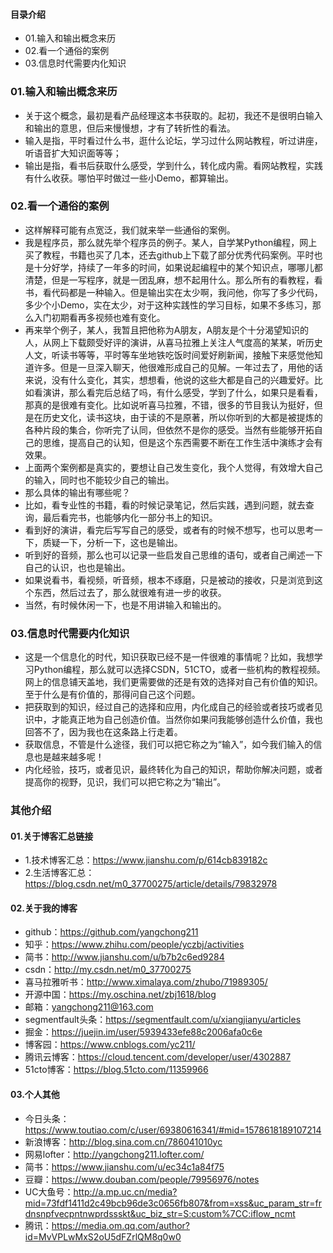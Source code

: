 #### 目录介绍
- 01.输入和输出概念来历
- 02.看一个通俗的案例
- 03.信息时代需要内化知识



### 01.输入和输出概念来历
- 关于这个概念，最初是看产品经理这本书获取的。起初，我还不是很明白输入和输出的意思，但后来慢慢想，才有了转折性的看法。
- 输入是指，平时看过什么书，逛什么论坛，学习过什么网站教程，听过讲座，听语音扩大知识面等等；
- 输出是指，看书后获取什么感受，学到什么，转化成内需。看网站教程，实践有什么收获。哪怕平时做过一些小Demo，都算输出。


### 02.看一个通俗的案例
- 这样解释可能有点宽泛，我们就来举一些通俗的案例。
- 我是程序员，那么就先举个程序员的例子。某人，自学某Python编程，网上买了教程，书籍也买了几本，还去github上下载了部分优秀代码案例。平时也是十分好学，持续了一年多的时间，如果说起编程中的某个知识点，哪哪儿都清楚，但是一写程序，就是一团乱麻，想不起用什么。那么所有的看教程，看书，看代码都是一种输入。但是输出实在太少啊，我问他，你写了多少代码，多少个小Demo，实在太少，对于这种实践性的学习目标，如果不多练习，那么入门初期看再多视频也难有变化。
- 再来举个例子，某人，我暂且把他称为A朋友，A朋友是个十分渴望知识的人，从网上下载颇受好评的演讲，从喜马拉雅上关注人气度高的某某，听历史人文，听读书等等，平时等车坐地铁吃饭时间爱好刷新闻，接触下来感觉他知道许多。但是一旦深入聊天，他很难形成自己的见解。一年过去了，用他的话来说，没有什么变化，其实，想想看，他说的这些大都是自己的兴趣爱好。比如看演讲，那么看完后总结了吗，有什么感受，学到了什么，如果只是看看，那真的是很难有变化。比如说听喜马拉雅，不错，很多的节目我认为挺好，但是在历史文化，读书这块，由于读的不是原著，所以你听到的大都是被提炼的各种片段的集合，你听完了认同，但依然不是你的感受。当然有些能够开拓自己的思维，提高自己的认知，但是这个东西需要不断在工作生活中演练才会有效果。
- 上面两个案例都是真实的，要想让自己发生变化，我个人觉得，有效增大自己的输入，同时也不能较少自己的输出。
- 那么具体的输出有哪些呢？
- 比如，看专业性的书籍，看的时候记录笔记，然后实践，遇到问题，就去查询，最后看完书，也能够内化一部分书上的知识。
- 看到好的演讲，看完后写写自己的感受，或者有的时候不想写，也可以思考一下，质疑一下，分析一下，这也是输出。
- 听到好的音频，那么也可以记录一些启发自己思维的语句，或者自己阐述一下自己的认识，也也是输出。
- 如果说看书，看视频，听音频，根本不琢磨，只是被动的接收，只是浏览到这个东西，然后过去了，那么就很难有进一步的收获。
- 当然，有时候休闲一下，也是不用讲输入和输出的。


### 03.信息时代需要内化知识
- 这是一个信息化的时代，知识获取已经不是一件很难的事情呢？比如，我想学习Python编程，那么就可以选择CSDN，51CTO，或者一些机构的教程视频。网上的信息铺天盖地，我们更需要做的还是有效的选择对自己有价值的知识。至于什么是有价值的，那得问自己这个问题。
- 把获取到的知识，经过自己的选择和应用，内化成自己的经验或者技巧或者见识中，才能真正地为自己创造价值。当然你如果问我能够创造什么价值，我也回答不了，因为我也在这条路上行走着。
- 获取信息，不管是什么途径，我们可以把它称之为“输入”，如今我们输入的信息也是越来越多呢！
- 内化经验，技巧，或者见识，最终转化为自己的知识，帮助你解决问题，或者提高你的视野，见识，我们可以把它称之为“输出”。









### 其他介绍
#### 01.关于博客汇总链接
- 1.技术博客汇总：https://www.jianshu.com/p/614cb839182c
- 2.生活博客汇总：https://blog.csdn.net/m0_37700275/article/details/79832978



#### 02.关于我的博客
- github：https://github.com/yangchong211
- 知乎：https://www.zhihu.com/people/yczbj/activities
- 简书：http://www.jianshu.com/u/b7b2c6ed9284
- csdn：http://my.csdn.net/m0_37700275
- 喜马拉雅听书：http://www.ximalaya.com/zhubo/71989305/
- 开源中国：https://my.oschina.net/zbj1618/blog
- 邮箱：yangchong211@163.com
- segmentfault头条：https://segmentfault.com/u/xiangjianyu/articles
- 掘金：https://juejin.im/user/5939433efe88c2006afa0c6e
- 博客园：https://www.cnblogs.com/yc211/
- 腾讯云博客：https://cloud.tencent.com/developer/user/4302887
- 51cto博客：https://blog.51cto.com/11359966



#### 03.个人其他
- 今日头条：https://www.toutiao.com/c/user/69380616341/#mid=1578618189107214
- 新浪博客：http://blog.sina.com.cn/786041010yc
- 网易lofter：http://yangchong211.lofter.com/
- 简书：https://www.jianshu.com/u/ec34c1a84f75
- 豆瓣：https://www.douban.com/people/79956976/notes
- UC大鱼号：http://a.mp.uc.cn/media?mid=73fdf1411d2c49bcb96de3c0656fb807&from=xss&uc_param_str=frdnsnpfvecpntnwprdssskt&uc_biz_str=S:custom%7CC:iflow_ncmt
- 腾讯：https://media.om.qq.com/author?id=MvVPLwMxS2oU5dFZrlQM8q0w0























